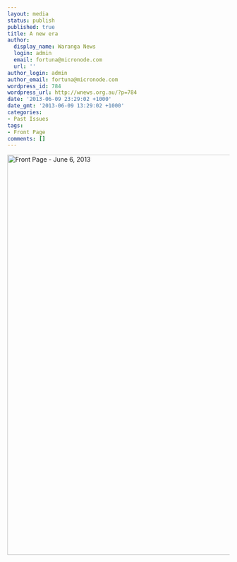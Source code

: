 ```yaml
---
layout: media
status: publish
published: true
title: A new era
author:
  display_name: Waranga News
  login: admin
  email: fortuna@micronode.com
  url: ''
author_login: admin
author_email: fortuna@micronode.com
wordpress_id: 784
wordpress_url: http://wnews.org.au/?p=784
date: '2013-06-09 23:29:02 +1000'
date_gmt: '2013-06-09 13:29:02 +1000'
categories:
- Past Issues
tags:
- Front Page
comments: []
---
```


<a href="http://wnews.org.au/wp-content/uploads/2013/06/frontpage-20130606.pdf"><img class="alignnone size-full wp-image-782" alt="Front Page - June 6, 2013" src="http://wnews.org.au/wp-content/uploads/2013/06/frontpage-20130606.png" width="624" height="907" /></a>
